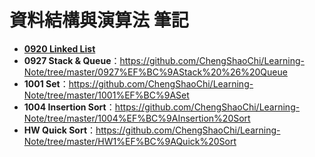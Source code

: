 # 資料結構與演算法 筆記

* [**0920 Linked List**](https://github.com/ChengShaoChi/Learning-Note/tree/master/0920%EF%BC%9ALinked%20List )   
* **0927 Stack & Queue**：https://github.com/ChengShaoChi/Learning-Note/tree/master/0927%EF%BC%9AStack%20%26%20Queue  
* **1001 Set**：https://github.com/ChengShaoChi/Learning-Note/tree/master/1001%EF%BC%9ASet  
* **1004 Insertion Sort**：https://github.com/ChengShaoChi/Learning-Note/tree/master/1004%EF%BC%9AInsertion%20Sort    
* **HW Quick Sort**：https://github.com/ChengShaoChi/Learning-Note/tree/master/HW1%EF%BC%9AQuick%20Sort
